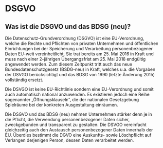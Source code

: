 # DSGVO

## Was ist die DSGVO und das BDSG (neu)?

Die Datenschutz-Grundverordnung (DSGVO) ist eine EU-Verordnung, welche die Rechte und Pflichten von privaten Unternehmen und öffentlichen Einrichtungen bei der Speicherung und Verarbeitung personenbezogener Daten EU-weit vereinheitlicht. Sie trat bereits am 25. Mai 2016 in Kraft und muss nach einer 2-jährigen Übergangsfrist am 25. Mai 2018 endgültig angewendet werden. Zum diesem Zeitpunkt tritt auch das neue Bundesdatenschutzgesetz (BSDG-neu) in Kraft, welches u.a. die Vorgaben der DSVGO berücksichtigt und das BDSG von 1990 (letzte Änderung 2015) vollständig ersetzt.

Die DSVGO ist keine EU-Richtlinie sondern eine EU-Verordnung und somit auch automatisch national anzuwenden. Es existieren jedoch eine Reihe sogenannter „Öffnungsklauseln“, die der nationalen Gesetzgebung Spielräume bei der konkreten Ausgestaltung einräumen.

Die DSGVO und das BDSG (neu) nehmen Unternehmen stärker denn je in die Pflicht, die Verwendung personenbezogener Daten sicher, zweckgebunden und transparent zu gestalten. Die DSVGO vereinfacht gleichzeitig auch den Austausch personenbezogener Daten innerhalb der EU. Überdies bestimmt die DGVO eine Auskunfts- sowie Löschpflicht auf Verlangen derjenigen Person, dessen Daten verarbeitet werden.
